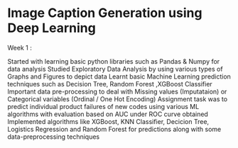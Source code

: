 # Image Caption Generation using Deep Learning

Week 1 :

Started with learning basic python libraries such as Pandas & Numpy for data analysis
Studied Exploratory Data Analysis by using various types of Graphs and Figures to depict data
Learnt basic Machine Learning prediction techniques such as Decision Tree, Random Forest ,XGBoost Classifier
Important data pre-processing to deal with Missing values (Imputataion) or Categorical variables (Ordinal / One Hot Encoding)
Assignment task was to predict individual product failures of new codes using various ML algorithms with evaluation based on AUC under ROC curve obtained
Implemented algorithms like XGBoost, KNN Classifier, Decicion Tree, Logistics Regression and Random Forest for predictions along with some data-preprocessing techniques
